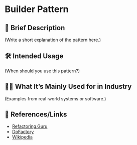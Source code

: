 # Builder Pattern

## 📝 Brief Description
(Write a short explanation of the pattern here.)

## 🛠 Intended Usage
(When should you use this pattern?)

## 🧑‍💼 What It’s Mainly Used for in Industry
(Examples from real-world systems or software.)

## 🔗 References/Links
- [Refactoring.Guru](https://refactoring.guru/design-patterns/builder)
- [DoFactory](https://www.dofactory.com/net/builder-design-pattern)
- [Wikipedia](https://en.wikipedia.org/wiki/Builder_pattern)
